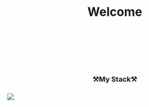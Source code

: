 <h1 align="center">Welcome<h1><br><br>

<h3 align="center">⚒️My Stack⚒️<h3>
 <img src="https://img.shields.io/badge/Python-3766AB?style=flat-square&logo=Python&logoColor=white"/></a>
